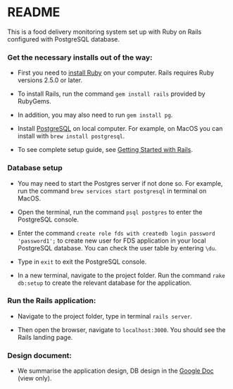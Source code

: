 # README

This is a food delivery monitoring system set up with Ruby on Rails configured with PostgreSQL database.

### Get the necessary installs out of the way:

* First you need to [install Ruby](https://www.ruby-lang.org/en/documentation/installation/) on your computer. Rails requires Ruby versions 2.5.0 or later.

* To install Rails, run the command `gem install rails` provided by RubyGems.

* In addition, you may also need to run `gem install pg`.

* Install [PostgreSQL](https://www.postgresql.org/download/) on local computer. For example, on MacOS you can install with `brew install postgresql`.

* To see complete setup guide, see [Getting Started with Rails](https://guides.rubyonrails.org/getting_started.html).

### Database setup

* You may need to start the Postgres server if not done so. For example, run the command `brew services start postgresql` in terminal on MacOS.

* Open the terminal, run the command `psql postgres` to enter the PostgreSQL console.

* Enter the command `create role fds with createdb login password 'password1';` to create new user for FDS application in your local PostgreSQL database. You can check the user table by entering `\du`.
 
* Type in `exit` to exit the PostgreSQL console.

* In a new terminal, navigate to the project folder. Run the command `rake db:setup` to create the relevant database for the application.


### Run the Rails application:

* Navigate to the project folder, type in terminal `rails server`.

* Then open the browser, navigate to `localhost:3000`. You should see the Rails landing page.

### Design document:

* We summarise the application design, DB design in the [Google Doc](https://docs.google.com/document/d/1tIBgZZzccAGrz6OgO2Ob90ntAWP7Qoxmuoit9pwb398/edit?usp=sharing) (view only).

